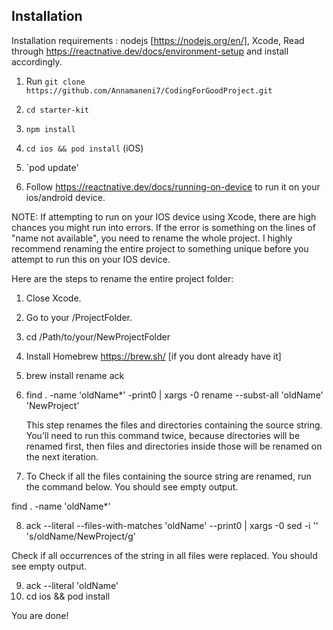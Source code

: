 ## Installation

Installation requirements : nodejs [https://nodejs.org/en/], Xcode, Read through https://reactnative.dev/docs/environment-setup and install accordingly.

1. Run `git clone https://github.com/Annamaneni7/CodingForGoodProject.git`
2. `cd starter-kit`
3. `npm install`
4. `cd ios && pod install` (iOS)
5. `pod update'

6. Follow https://reactnative.dev/docs/running-on-device to run it on your ios/android device.

NOTE: If attempting to run on your IOS device using Xcode, there are high chances you might run into errors. If the error is something on the lines of "name not available", you need to rename the whole project. I highly recommend renaming the entire project to something unique before you attempt to run this on your IOS device.

Here are the steps to rename the entire project folder:

1. Close Xcode.

2. Go to your /ProjectFolder.

3. cd /Path/to/your/NewProjectFolder
4. Install Homebrew https://brew.sh/ [if you dont already have it]
5. brew install rename ack
6. 
   find . -name 'oldName*' -print0 | xargs -0 rename --subst-all 'oldName' 'NewProject'
    
   This step renames the files and directories containing the source string. You’ll need to run this command twice, because directories will be renamed first, then files and directories inside those will be renamed on the next iteration.

  
7. To Check if all the files containing the source string are renamed, run the command below. You should see empty output.

  find . -name 'oldName*'

8. ack --literal --files-with-matches 'oldName' --print0 | xargs -0 sed -i '' 's/oldName/NewProject/g'

Check if all occurrences of the string in all files were replaced. You should see empty output.

 9. ack --literal 'oldName'
10. cd ios && pod install

You are done!

